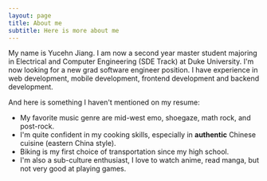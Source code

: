 ```yaml
---
layout: page
title: About me
subtitle: Here is more about me
---
```


My name is Yucehn Jiang. I am now a second year master student majoring in Electrical and Computer Engineering (SDE Track) at Duke University. I'm now looking for a new grad software engineer position. I have experience in web development, mobile development, frontend development and backend development. 

And here is something I haven't mentioned on my resume:

- My favorite music genre are mid-west emo, shoegaze, math rock, and post-rock.
- I'm quite confident in my cooking skills, especially in **authentic** Chinese cuisine (eastern China style).
- Biking is my first choice of transportation since my high school.
- I'm also a sub-culture enthusiast, I love to watch anime, read manga, but not very good at playing games.

<!-- What else do you need? -->

<!-- ### My story

To be honest, I'm having some trouble remembering right now, so why don't you just watch [my movie](https://en.wikipedia.org/wiki/The_Princess_Bride_%28film%29) and it will answer **all** your questions. -->
